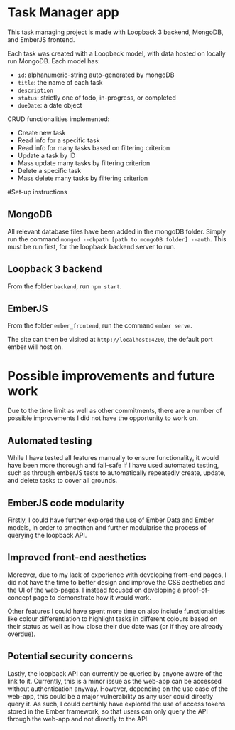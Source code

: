 # Task Manager app

This task managing project is made with Loopback 3 backend, MongoDB, and EmberJS frontend.

Each task was created with a Loopback model, with data hosted on locally run MongoDB. Each model has:
* `id`: alphanumeric-string auto-generated by mongoDB
* `title`: the name of each task
* `description`
* `status`: strictly one of todo, in-progress, or completed
* `dueDate`: a date object

CRUD functionalities implemented:
* Create new task
* Read info for a specific task
* Read info for many tasks based on filtering criterion
* Update a task by ID
* Mass update many tasks by filtering criterion
* Delete a specific task
* Mass delete many tasks by filtering criterion

#Set-up instructions
## MongoDB
All relevant database files have been added in the mongoDB folder. Simply run the command `mongod --dbpath [path to mongoDB folder] --auth`. This must be run first, for the loopback backend server to run.

## Loopback 3 backend
From the folder `backend`, run `npm start`.

## EmberJS
From the folder `ember_frontend`, run the command `ember serve`.

The site can then be visited at `http://localhost:4200`, the default port ember will host on.

# Possible improvements and future work

Due to the time limit as well as other commitments, there are a number of possible improvements I did not have the opportunity to work on.

## Automated testing

While I have tested all features manually to ensure functionality, it would have been more thorough and fail-safe if I have used automated testing, such as through emberJS tests to automatically repeatedly create, update, and delete tasks to cover all grounds.

## EmberJS code modularity

Firstly, I could have further explored the use of Ember Data and Ember models, in order to smoothen and further modularise the process of querying the loopback API.

## Improved front-end aesthetics

Moreover, due to my lack of experience with developing front-end pages, I did not have the time to better design and improve the CSS aesthetics and the UI of the web-pages. I instead focused on developing a proof-of-concept page to demonstrate how it would work.

Other features I could have spent more time on also include functionalities like colour differentiation to highlight tasks in different colours based on their status as well as how close their due date was (or if they are already overdue).

## Potential security concerns

Lastly, the loopback API can currently be queried by anyone aware of the link to it. Currently, this is a minor issue as the web-app can be accessed without authentication anyway. However, depending on the use case of the web-app, this could be a major vulnerability as any user could directly query it. As such, I could certainly have explored the use of access tokens stored in the Ember framework, so that users can only query the API through the web-app and not directly to the API.
